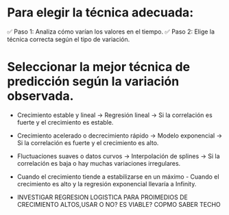 # Para elegir la técnica adecuada:

✅ Paso 1: Analiza cómo varían los valores en el tiempo.
✅ Paso 2: Elige la técnica correcta según el tipo de variación.

# Seleccionar la mejor técnica de predicción según la variación observada.

- Crecimiento estable y lineal → Regresión lineal → Si la correlación es fuerte y el crecimiento es estable.
- Crecimiento acelerado o decrecimiento rápido → Modelo exponencial → Si la correlación es fuerte y el crecimiento es alto.
- Fluctuaciones suaves o datos curvos → Interpolación de splines → Si la correlación es baja o hay muchas variaciones irregulares.

-  Cuando el crecimiento tiende a estabilizarse en un máximo - Cuando el crecimiento es alto y la regresión exponencial llevaría a Infinity.



- INVESTIGAR REGRESION LOGISTICA PARA PROIMEDIOS DE CRECIMIENTO ALTOS,USAR O NO? ES VIABLE? COPMO SABER TECHO